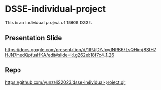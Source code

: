 # DSSE-individual-project
This is an individual project of 18668 DSSE.

## Presentation Slide
https://docs.google.com/presentation/d/11RJjDYJpydNRB6FLsQHimjj8StH7HJN7medQpfuaHKA/edit#slide=id.g262eb18f7c4_1_26

## Repo
https://github.com/yunzeliS2023/dsse-individual-project.git
